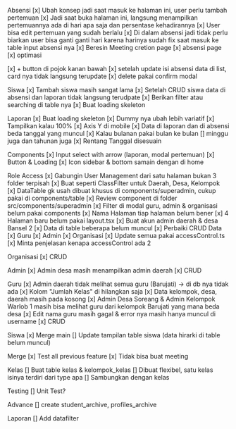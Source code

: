 
Absensi
[x] Ubah konsep jadi saat masuk ke halaman ini, user perlu tambah pertemuan
[x] Jadi saat buka halaman ini, langsung menampilkan pertemuannya ada di hari apa saja dan persentase kehadirannya
[x] User bisa edit pertemuan yang sudah berlalu
[x] Di dalam absensi jadi tidak perlu biarkan user bisa ganti ganti hari karena harinya sudah fix saat masuk ke table input absensi nya
[x] Beresin Meeting cretion page
[x] absensi page 
[x] optimasi

[x] + button di pojok kanan bawah
[x] setelah update isi absensi data di list, card nya tidak langsung terupdate
[x] delete pakai confirm modal

Siswa
[x] Tambah siswa masih sangat lama
[x] Setelah CRUD siswa data di absensi dan laporan tidak langsung terudpate
[x] Berikan filter atau searching di table nya
[x] Buat loading skeleton

Laporan
[x] Buat loading skeleton
[x] Dummy nya ubah lebih variatif
[x] Tampilkan kalau 100%
[x] Axis Y di mobile
[x] Data di laporan dan di absensi beda tanggal yang muncul
[x] Kalau bulanan pakai bulan ke bulan
[] minggu juga dan tahunan juga
[x] Rentang Tanggal disesuain

Components
[x] Input select with arrow (laporan, modal pertemuan)
[x] Button & Loading
[x] Icon sidebar & bottom samain dengan di home

Role Access
[x] Gabungin User Management dari satu halaman bukan 3 folder terpisah
[x] Buat seperti ClassFilter untuk Daerah, Desa, Kelompok
[x] DataTable gk usah dibuat khusus di components/superadmin, cukup pakai di components/table
[x] Review component di folder src/components/superadmin
[x] Filter di modal guru, admin & organisasi belum pakai components
[x] Nama Halaman tiap halaman belum bener
[x] 4 Halaman baru belum pakai layout.tsx
[x] Buat akun admin daerah & desa Bansel 2
[x] Data di table beberapa belum muncul
[x] Perbaiki CRUD Data
    [x] Guru
    [x] Admin
    [x] Organisasi
[x] Update semua pakai accessControl.ts
[x] Minta penjelasan kenapa accessControl ada 2

Organisasi
[x] CRUD

Admin
[x] Admin desa masih menampilkan admin daerah
[x] CRUD

Guru
[x] Admin daerah tidak melihat semua guru (Barujati) -> di db nya tidak ada
[x] Kolom "Jumlah Kelas" di hilangkan saja
[x] Data kelompok, desa, daerah masih pada kosong
[x] Admin Desa Soreang & Admin Kelompok Warlob 1 masih bisa melihat guru dari kelompok Barujati yang mana beda desa
[x] Edit nama guru masih gagal & error nya masih hanya muncul di username
[x] CRUD

Siswa
[x] Merge main
[] Update tampilan table siswa (data hirarki di table belum muncul)

Merge
[x] Test all previous feature
[x] Tidak bisa buat meeting

Kelas
[] Buat table kelas & kelompok_kelas
[] Dibuat flexibel, satu kelas isinya terdiri dari type apa
[] Sambungkan dengan kelas

Testing
[] Unit Test?

Advance
[] create student_archive, profiles_archive

Laporan
[] Add datafilter